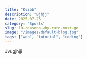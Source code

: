 ```yaml
---
title: "Kvibb"
description: "Bjhjj"
date: 2025-07-25
category: "Sports"
slug: 10-reasons-why-ruto-must-go
image: "/images/default-blog.jpg"
tags: ["web", "tutorial", "coding"]
---
```

Jvugjhjji
